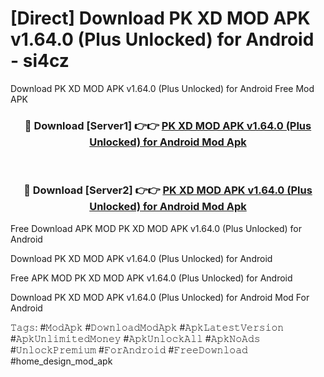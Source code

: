 # [Direct] Download PK XD MOD APK v1.64.0 (Plus Unlocked) for Android - si4cz
Download PK XD MOD APK v1.64.0 (Plus Unlocked) for Android Free Mod APK

<div align="center">
<h3>🔴 Download [Server1] 👉👉 <a href="https://apk-comot.site?title=PK_XD_MOD_APK_v1.64.0_(Plus_Unlocked)_for_Android">PK XD MOD APK v1.64.0 (Plus Unlocked) for Android Mod Apk</a></h3><br>

<h3>🔴 Download [Server2] 👉👉 <a href="https://apk-comot.site?title=PK_XD_MOD_APK_v1.64.0_(Plus_Unlocked)_for_Android">PK XD MOD APK v1.64.0 (Plus Unlocked) for Android Mod Apk</a></h3>
</div>


Free Download APK MOD PK XD MOD APK v1.64.0 (Plus Unlocked) for Android

Download PK XD MOD APK v1.64.0 (Plus Unlocked) for Android 

Free APK MOD PK XD MOD APK v1.64.0 (Plus Unlocked) for Android 

Download PK XD MOD APK v1.64.0 (Plus Unlocked) for Android Mod For Android

𝚃𝚊𝚐𝚜: #𝙼𝚘𝚍𝙰𝚙𝚔 #𝙳𝚘𝚠𝚗𝚕𝚘𝚊𝚍𝙼𝚘𝚍𝙰𝚙𝚔 #𝙰𝚙𝚔𝙻𝚊𝚝𝚎𝚜𝚝𝚅𝚎𝚛𝚜𝚒𝚘𝚗 #𝙰𝚙𝚔𝚄𝚗𝚕𝚒𝚖𝚒𝚝𝚎𝚍𝙼𝚘𝚗𝚎𝚢 #𝙰𝚙𝚔𝚄𝚗𝚕𝚘𝚌𝚔𝙰𝚕𝚕 #𝙰𝚙𝚔𝙽𝚘𝙰𝚍𝚜 #𝚄𝚗𝚕𝚘𝚌𝚔𝙿𝚛𝚎𝚖𝚒𝚞𝚖 #𝙵𝚘𝚛𝙰𝚗𝚍𝚛𝚘𝚒𝚍 #𝙵𝚛𝚎𝚎𝙳𝚘𝚠𝚗𝚕𝚘𝚊𝚍 #home_design_mod_apk